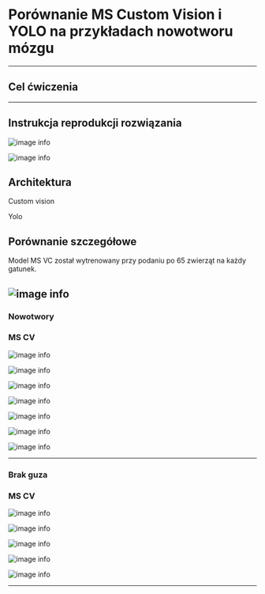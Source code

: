 # Porównanie MS Custom Vision i YOLO na przykładach nowotworu mózgu
---
## Cel ćwiczenia


---
## Instrukcja reprodukcji rozwiązania

![image info](./img/cancer_data/resource.png)


![image info](./img/cancer_data/resource2.png)





## Architektura
Custom vision

Yolo
## Porównanie szczegółowe


Model MS VC został wytrenowany przy podaniu po 65 zwierząt na każdy gatunek.

![image info](./img/cancer_data/performance.png)
---
### Nowotwory
### MS CV
![image info](./img/cancer_data/cancer1.png)

![image info](./img/cancer_data/cancer2.png)


![image info](./img/cancer_data/cancer3.png)

![image info](./img/cancer_data/cancer5.png)


![image info](./img/cancer_data/cancer6.png)


![image info](./img/cancer_data/cancer7.png)


![image info](./img/cancer_data/cancer8.png)



---


### Brak guza
### MS CV
![image info](./img/cancer_data/no_tumor1.png)


![image info](./img/cancer_data/no_tumor2.png)

![image info](./img/cancer_data/no_tumor3.png)

![image info](./img/cancer_data/no_tumor4.png)

![image info](./img/cancer_data/no_tumor5.png)

---

